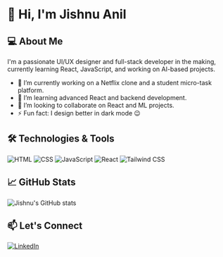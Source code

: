 # 👋 Hi, I'm Jishnu Anil

## 💻 About Me
I'm a passionate UI/UX designer and full-stack developer in the making, currently learning React, JavaScript, and working on AI-based projects.

- 🔭 I’m currently working on a Netflix clone and a student micro-task platform.
- 🌱 I’m learning advanced React and backend development.
- 👯 I’m looking to collaborate on React and ML projects.
- ⚡ Fun fact: I design better in dark mode 😉

## 🛠️ Technologies & Tools
![HTML](https://img.shields.io/badge/-HTML5-E34F26?logo=html5&logoColor=white)
![CSS](https://img.shields.io/badge/-CSS3-1572B6?logo=css3)
![JavaScript](https://img.shields.io/badge/-JavaScript-F7DF1E?logo=javascript&logoColor=black)
![React](https://img.shields.io/badge/-React-61DAFB?logo=react&logoColor=black)
![Tailwind CSS](https://img.shields.io/badge/-TailwindCSS-38B2AC?logo=tailwind-css&logoColor=white)

## 📈 GitHub Stats
![Jishnu's GitHub stats](https://github-readme-stats.vercel.app/api?username=jishnuanil&show_icons=true&theme=radical)

## 📫 Let's Connect
[![LinkedIn](https://img.shields.io/badge/-LinkedIn-blue?logo=linkedin&logoColor=white)](https://www.linkedin.com/in/jishnuanil2003)
